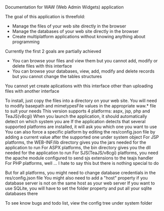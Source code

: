 
   Documentation for WAW (Web Admin Widgets) application

The goal of this application is threefold:
- Manage the files of your web site directly in the browser
- Manage the databases of your web site directly in the browser
- Create multiplatform applications without knowing anything about programming

Currently the first 2 goals are partially achieved
- You can browse your files and view them but you cannot add, modify or delete files with this interface
- You can browse your databases, view, add, modify and delete records but you cannot change the tables structures

You cannot yet create aplications with this interface other than uploading files with another interface

To install, just copy the files into a directory on your web site.
You will need to modify basepath and mimetypesFile values in the appropriate waw.* file to suit your needs
This version supports 4 platforms: aspx, jsp, php and TeaJS(v8cgi)
When you launch the application, it should automatically detect on which system you are
If the application detects that several supported platforms are installed, it will ask you which one you want to use
You can also force a specific platform by editing the res/config.json file by adding a current value after the supported one under system object
For JSP platforms, the WEB-INF/lib directory gives you the jars needed for the application to run
For ASPX platforms, the bin directory gives you the dll needed for the application to run
For SJS(TeaJS/v8cgi) platforms, you need the apache module configured to send sjs extensions to the teajs handler
For PHP platforms, well ... I hate to say this but there is nothing special to do

But for all platforms, you might need to change database credentials in the res/config.json file
You might also need to add a "host" property if you database server is not on the same host as your web server
If you want to use SQLite, you will have to set the folder property and put all your sqlite databases there

To see know bugs and todo list, view the config tree under system folder

